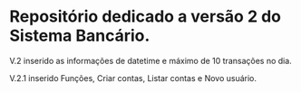 # Repositório dedicado a versão 2 do Sistema Bancário.

V.2 inserido as informações de datetime e máximo de 10 transações no dia.

V.2.1 inserido Funções, Criar contas, Listar contas e Novo usuário.
